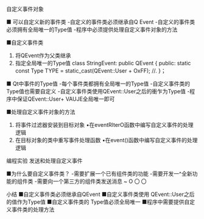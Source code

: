 自定义事件对象

■ 可以自定义新的事件类
-自定义的事件类必须继承自Q Event
-自定义的事件类必须拥有全局唯一的Type值
-程序中必须提供处理自定义事件对象的方法

■自定义事件类
1. 将QEvent作为父类继承
2. 指定全局唯一的Type值
class StringEvent: public QEvent
{
public:
static const Type TYPE = static_cast<Type>(QEvent::User + OxFF);
//.
}；

■ Qt中事件的Type值
-每个事件类都拥有全局唯一的Type值
-自定义事件类的Type值也需要自定义
-自定义事件类使用QEvent::User之后的衝乍为Type值
-程序中保证QEvent::User+ VAUJE全局唯一即可

■处理自定义事件对象的方法
1. 将事件过滤器安装到目标对象
•在eventRlterO函数中编写自定义事件的处理逻辑
2. 在目标对象的类中重写事件处理函数
•在event()函数中编写自定义事件的处理逻辑

编程实验 发送和处理自定义事件

■为什么要自定义事件类？
-需要扩展一个已有组件类的功能
-需要开发一^全新功能的组件类
-需要向一个第三方的组件类发送消息
~ O 〇 〇

小结
■自定义事件类必须继承自QEvent
■自定义事件类使用 QEvent::User之后的值作为Type值
■自定义事件类的 Type值必须全局唯一
■程序中需要提供自定义事件类的处理方法